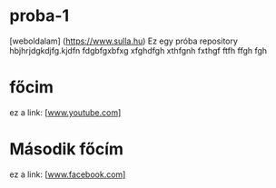 # proba-1
[weboldalam] (https://www.sulla.hu)
Ez egy próba repository
hbjhrjdgkdjfg.kjdfn
fdgbfgxbfxg
xfghdfgh
xthfgnh
fxthgf
ftfh
ffgh
fgh
# főcim
ez a link: [www.youtube.com]
# Második főcím
ez a link: [www.facebook.com]

